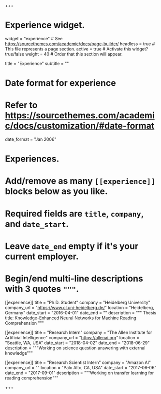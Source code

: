 +++
# Experience widget.
widget = "experience"  # See https://sourcethemes.com/academic/docs/page-builder/
headless = true  # This file represents a page section.
active = true  # Activate this widget? true/false
weight = 40  # Order that this section will appear.

title = "Experience"
subtitle = ""

# Date format for experience
#   Refer to https://sourcethemes.com/academic/docs/customization/#date-format
date_format = "Jan 2006"

# Experiences.
#   Add/remove as many `[[experience]]` blocks below as you like.
#   Required fields are `title`, `company`, and `date_start`.
#   Leave `date_end` empty if it's your current employer.
#   Begin/end multi-line descriptions with 3 quotes `"""`.
[[experience]]
  title = "Ph.D. Student"
  company = "Heidelberg University"
  company_url = "https://www.cl.uni-heidelberg.de/"
  location = "Heidelberg, Germany"
  date_start = "2016-04-01"
  date_end = ""
  description = """
  Thesis title: Knowledge-Enhanced Neural Networks for Machine Reading Comprehension
  """

[[experience]]
  title = "Research Intern"
  company = "The Allen Institute for Artificial Intelligence"
  company_url = "https://allenai.org"
  location = "Seattle, WA, USA"
  date_start = "2018-04-02"
  date_end = "2018-06-29"
  description = """Working on science question answering with external knowledge"""


[[experience]]
  title = "Research Scientist Intern"
  company = "Amazon AI"
  company_url = ""
  location = "Palo Alto, CA, USA"
  date_start = "2017-06-06"
  date_end = "2017-09-01"
  description = """Working on transfer learning for reading comprehension"""


+++

